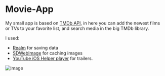 # Movie-App

My small app is based on [TMDb API](https://developers.themoviedb.org/3), in here you can add the newest films or TVs to your favorite list, and search media in the big TMDb library. 

I used:
- [Realm](https://github.com/realm/realm-swift) for saving data
- [SDWebImage](https://github.com/SDWebImage/SDWebImage) for caching images
- [YouTube iOS Helper player](https://github.com/youtube/youtube-ios-player-helper) for trailers.

![image](https://user-images.githubusercontent.com/99028430/191952465-d1e38ec8-e857-4256-8c3b-90bdabfa51f9.png)




